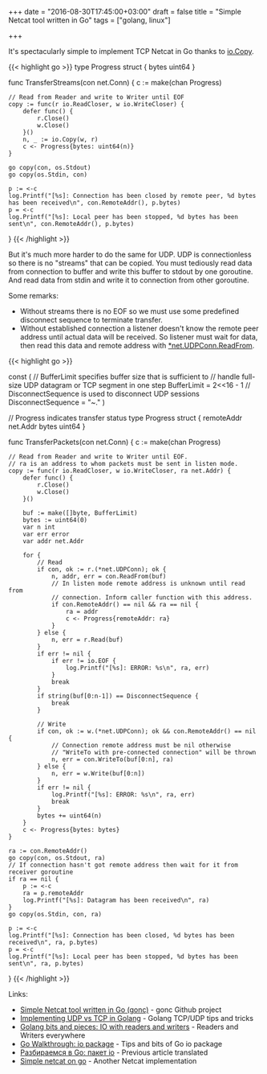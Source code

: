 +++
date = "2016-08-30T17:45:00+03:00"
draft = false
title = "Simple Netcat tool written in Go"
tags = ["golang, linux"]

+++

It's spectacularly simple to implement TCP Netcat in Go thanks to [io.Copy](https://golang.org/pkg/io/#Copy).

{{< highlight go >}}
type Progress struct {
	bytes uint64
}

func TransferStreams(con net.Conn) {
	c := make(chan Progress)

	// Read from Reader and write to Writer until EOF
	copy := func(r io.ReadCloser, w io.WriteCloser) {
		defer func() {
			r.Close()
			w.Close()
		}()
		n, _ := io.Copy(w, r)
		c <- Progress{bytes: uint64(n)}
	}

	go copy(con, os.Stdout)
	go copy(os.Stdin, con)

	p := <-c
	log.Printf("[%s]: Connection has been closed by remote peer, %d bytes has been received\n", con.RemoteAddr(), p.bytes)
	p = <-c
	log.Printf("[%s]: Local peer has been stopped, %d bytes has been sent\n", con.RemoteAddr(), p.bytes)
}
{{< /highlight >}}

But it's much more harder to do the same for UDP. UDP is connectionless so there is no "streams" that can be copied. You must tediously read data from connection to buffer and write this buffer to stdout by one goroutine. And read data from stdin and write it to connection from other goroutine.

Some remarks:

* Without streams there is no EOF so we must use some predefined disconnect sequence to terminate transfer.
* Without established connection a listener doesn't know the remote peer address until actual data will be received. So listener must wait for data, then read this data and remote address with [*net.UDPConn.ReadFrom](https://golang.org/pkg/net/#UDPConn.ReadFrom).

{{< highlight go >}}

const (
	// BufferLimit specifies buffer size that is sufficient to
	// handle full-size UDP datagram or TCP segment in one step
	BufferLimit = 2<<16 - 1
	// DisconnectSequence is used to disconnect UDP sessions
	DisconnectSequence = "~."
)

// Progress indicates transfer status
type Progress struct {
	remoteAddr net.Addr
	bytes      uint64
}

func TransferPackets(con net.Conn) {
	c := make(chan Progress)

	// Read from Reader and write to Writer until EOF.
	// ra is an address to whom packets must be sent in listen mode.
	copy := func(r io.ReadCloser, w io.WriteCloser, ra net.Addr) {
		defer func() {
			r.Close()
			w.Close()
		}()

		buf := make([]byte, BufferLimit)
		bytes := uint64(0)
		var n int
		var err error
		var addr net.Addr

		for {
			// Read
			if con, ok := r.(*net.UDPConn); ok {
				n, addr, err = con.ReadFrom(buf)
				// In listen mode remote address is unknown until read from
				// connection. Inform caller function with this address.
				if con.RemoteAddr() == nil && ra == nil {
					ra = addr
					c <- Progress{remoteAddr: ra}
				}
			} else {
				n, err = r.Read(buf)
			}
			if err != nil {
				if err != io.EOF {
					log.Printf("[%s]: ERROR: %s\n", ra, err)
				}
				break
			}
			if string(buf[0:n-1]) == DisconnectSequence {
				break
			}

			// Write
			if con, ok := w.(*net.UDPConn); ok && con.RemoteAddr() == nil {
				// Connection remote address must be nil otherwise
				// "WriteTo with pre-connected connection" will be thrown
				n, err = con.WriteTo(buf[0:n], ra)
			} else {
				n, err = w.Write(buf[0:n])
			}
			if err != nil {
				log.Printf("[%s]: ERROR: %s\n", ra, err)
				break
			}
			bytes += uint64(n)
		}
		c <- Progress{bytes: bytes}
	}

	ra := con.RemoteAddr()
	go copy(con, os.Stdout, ra)
	// If connection hasn't got remote address then wait for it from receiver goroutine
	if ra == nil {
		p := <-c
		ra = p.remoteAddr
		log.Printf("[%s]: Datagram has been received\n", ra)
	}
	go copy(os.Stdin, con, ra)

	p := <-c
	log.Printf("[%s]: Connection has been closed, %d bytes has been received\n", ra, p.bytes)
	p = <-c
	log.Printf("[%s]: Local peer has been stopped, %d bytes has been sent\n", ra, p.bytes)
}
{{< /highlight >}}

Links:

* [Simple Netcat tool written in Go (gonc)](https://github.com/dddpaul/gonc) - gonc Github project
* [Implementing UDP vs TCP in Golang](http://www.minaandrawos.com/2016/05/14/udp-vs-tcp-in-golang/) - Golang TCP/UDP tips and tricks
* [Golang bits and pieces: IO with readers and writers](https://betabug.nl/golang-bits-and-pieces-io-with-readers-and-writers/) - Readers and Writers everywhere
* [Go Walkthrough: io package](https://medium.com/@benbjohnson/go-walkthrough-io-package-8ac5e95a9fbd) - Tips and bits of Go io package
* [Разбираемся в Go: пакет io](https://habrahabr.ru/post/306914/) - Previous article translated 
* [Simple netcat on go](https://github.com/yanzay/netcat) - Another Netcat implementation

